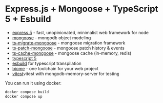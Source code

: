 # Express.js + Mongoose + TypeScript 5 + Esbuild

* [express 5](https://expressjs.com/) - fast, unopinionated, minimalist web framework for node
* [mongoose](https://mongoosejs.com/) - mongodb object modeling
* [ts-migrate-mongoose](https://github.com/ilovepixelart/ts-migrate-mongoose) - mongoose migration framework
* [ts-patch-mongoose](https://github.com/ilovepixelart/ts-migrate-mongoose) - mongoose patch history & events
* [ts-cache-mongoose](https://github.com/ilovepixelart/ts-cache-mongoose) - mongoose cache (in-memory, redis)
* [typescript 5](https://www.typescriptlang.org/)
* [esbuild](https://esbuild.github.io/) for typescript transpilation
* [biome](https://biomejs.dev/) - one toolchain for your web project
* [vitest](https://vitest.dev/)vitest with mongodb-memory-server for testing

You can run it using docker:

```bash
docker compose build
docker compose up
```
